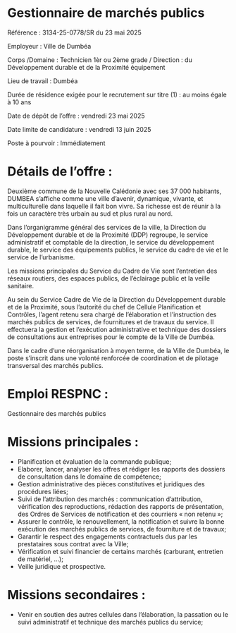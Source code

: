 # Gestionnaire de marchés publics

Référence : 3134-25-0778/SR du 23 mai 2025

Employeur : Ville de Dumbéa

Corps /Domaine : Technicien 1èr ou 2ème grade / Direction : du Développement durable et de la Proximité équipement

Lieu de travail : Dumbéa

Durée de résidence exigée pour le recrutement sur titre (1) : au moins égale à 10 ans

Date de dépôt de l’offre : vendredi 23 mai 2025

Date limite de candidature : vendredi 13 juin 2025

Poste à pourvoir : Immédiatement

# Détails de l’offre :

Deuxième commune de la Nouvelle Calédonie avec ses 37 000 habitants, DUMBEA s’affiche comme une ville d’avenir, dynamique, vivante, et multiculturelle dans laquelle il fait bon vivre. Sa richesse est de réunir à la fois un caractère très urbain au sud et plus rural au nord.

Dans l’organigramme général des services de la ville, la Direction du Développement durable et de la Proximité (DDP) regroupe, le service administratif et comptable de la direction, le service du développement durable, le service des équipements publics, le service du cadre de vie et le service de l’urbanisme.

Les missions principales du Service du Cadre de Vie sont l’entretien des réseaux routiers, des espaces publics, de l’éclairage public et la veille sanitaire.

Au sein du Service Cadre de Vie de la Direction du Développement durable et de la Proximité, sous l’autorité du chef de Cellule Planification et Contrôles, l’agent retenu sera chargé de l’élaboration et l’instruction des marchés publics de services, de fournitures et de travaux du service. Il effectuera la gestion et l’exécution administrative et technique des dossiers de consultations aux entreprises pour le compte de la Ville de Dumbéa.

Dans le cadre d’une réorganisation à moyen terme, de la Ville de Dumbéa, le poste s’inscrit dans une volonté renforcée de coordination et de pilotage transversal des marchés publics.

# Emploi RESPNC :

Gestionnaire des marchés publics

# Missions principales :

- Planification et évaluation de la commande publique;
- Elaborer, lancer, analyser les offres et rédiger les rapports des dossiers de consultation dans le domaine de compétence;
- Gestion administrative des pièces constitutives et juridiques des procédures liées;
- Suivi de l’attribution des marchés : communication d’attribution, vérification des reproductions, rédaction des rapports de présentation, des Ordres de Services de notification et des courriers « non retenu »;
- Assurer le contrôle, le renouvellement, la notification et suivre la bonne exécution des marchés publics de services, de fourniture et de travaux;
- Garantir le respect des engagements contractuels dus par les prestataires sous contrat avec la Ville;
- Vérification et suivi financier de certains marchés (carburant, entretien de matériel, …);
- Veille juridique et prospective.

# Missions secondaires :

- Venir en soutien des autres cellules dans l’élaboration, la passation ou le suivi administratif et technique des marchés publics du service;